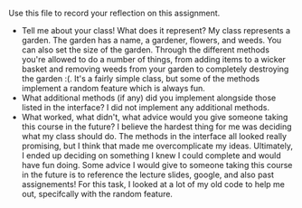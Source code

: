 Use this file to record your reflection on this assignment.

- Tell me about your class! What does it represent?
My class represents a garden. The garden has a name, a gardener, flowers, and weeds. You can also set the size of the garden. Through the different methods you're allowed to do a number of things, from adding items to a wicker basket and removing weeds from your garden to completely destroying the garden :(. It's a fairly simple class, but some of the methods implement a random feature which is always fun.
- What additional methods (if any) did you implement alongside those listed in the interface?
I did not implement any additional methods.
- What worked, what didn't, what advice would you give someone taking this course in the future?
I believe the hardest thing for me was deciding what my class should do. The methods in the interface all looked really promising, but I think that made me overcomplicate my ideas. Ultimately, I ended up deciding on something I knew I could complete and would have fun doing. Some advice I would give to someone taking this course in the future is to reference the lecture slides, google, and also past assignements! For this task, I looked at a lot of my old code to help me out, specifcally with the random feature. 